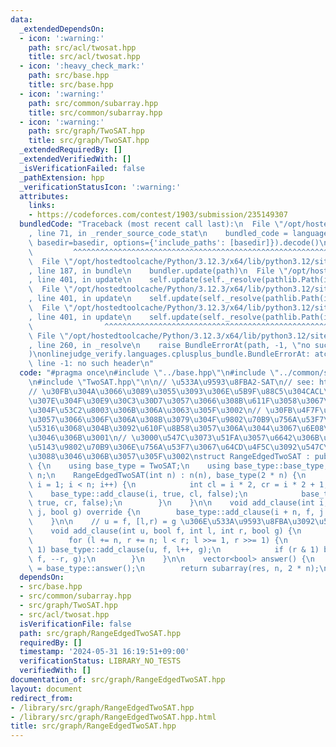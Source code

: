 ```yaml
---
data:
  _extendedDependsOn:
  - icon: ':warning:'
    path: src/acl/twosat.hpp
    title: src/acl/twosat.hpp
  - icon: ':heavy_check_mark:'
    path: src/base.hpp
    title: src/base.hpp
  - icon: ':warning:'
    path: src/common/subarray.hpp
    title: src/common/subarray.hpp
  - icon: ':warning:'
    path: src/graph/TwoSAT.hpp
    title: src/graph/TwoSAT.hpp
  _extendedRequiredBy: []
  _extendedVerifiedWith: []
  _isVerificationFailed: false
  _pathExtension: hpp
  _verificationStatusIcon: ':warning:'
  attributes:
    links:
    - https://codeforces.com/contest/1903/submission/235149307
  bundledCode: "Traceback (most recent call last):\n  File \"/opt/hostedtoolcache/Python/3.12.3/x64/lib/python3.12/site-packages/onlinejudge_verify/documentation/build.py\"\
    , line 71, in _render_source_code_stat\n    bundled_code = language.bundle(stat.path,\
    \ basedir=basedir, options={'include_paths': [basedir]}).decode()\n          \
    \         ^^^^^^^^^^^^^^^^^^^^^^^^^^^^^^^^^^^^^^^^^^^^^^^^^^^^^^^^^^^^^^^^^^^^^^^^^^^^^^^^^\n\
    \  File \"/opt/hostedtoolcache/Python/3.12.3/x64/lib/python3.12/site-packages/onlinejudge_verify/languages/cplusplus.py\"\
    , line 187, in bundle\n    bundler.update(path)\n  File \"/opt/hostedtoolcache/Python/3.12.3/x64/lib/python3.12/site-packages/onlinejudge_verify/languages/cplusplus_bundle.py\"\
    , line 401, in update\n    self.update(self._resolve(pathlib.Path(included), included_from=path))\n\
    \  File \"/opt/hostedtoolcache/Python/3.12.3/x64/lib/python3.12/site-packages/onlinejudge_verify/languages/cplusplus_bundle.py\"\
    , line 401, in update\n    self.update(self._resolve(pathlib.Path(included), included_from=path))\n\
    \  File \"/opt/hostedtoolcache/Python/3.12.3/x64/lib/python3.12/site-packages/onlinejudge_verify/languages/cplusplus_bundle.py\"\
    , line 401, in update\n    self.update(self._resolve(pathlib.Path(included), included_from=path))\n\
    \                ^^^^^^^^^^^^^^^^^^^^^^^^^^^^^^^^^^^^^^^^^^^^^^^^^^^^^^^^^\n \
    \ File \"/opt/hostedtoolcache/Python/3.12.3/x64/lib/python3.12/site-packages/onlinejudge_verify/languages/cplusplus_bundle.py\"\
    , line 260, in _resolve\n    raise BundleErrorAt(path, -1, \"no such header\"\
    )\nonlinejudge_verify.languages.cplusplus_bundle.BundleErrorAt: atcoder/twosat:\
    \ line -1: no such header\n"
  code: "#pragma once\n#include \"../base.hpp\"\n#include \"../common/subarray.hpp\"\
    \n#include \"TwoSAT.hpp\"\n\n// \u533A\u9593\u8FBA2-SAT\n// see: https://codeforces.com/contest/1903/submission/235149307\n\
    // \u30FB\u304A\u3066\u3089\u3055\u3093\u306E\u5B9F\u88C5\u304CACL\u3092\u3046\
    \u307E\u304F\u30E9\u30C3\u30D7\u3057\u3066\u308B\u611F\u3058\u3067\u3059\u3054\
    \u304F\u53C2\u8003\u306B\u306A\u3063\u305F\u3002\n// \u30FB\u4F7F\u7528\u5074\u3068\
    \u3057\u3066\u306F\u306A\u308B\u3079\u304F\u9802\u70B9\u756A\u53F7\u306E\u5909\
    \u5316\u3068\u304B\u3092\u610F\u8B58\u3057\u306A\u3044\u3067\u6E08\u3080\u3088\
    \u3046\u306B\u3001\n// \u3000\u547C\u3073\u51FA\u3057\u6642\u306B\u306F\u5168\u3066\
    \u5143\u9802\u70B9\u306E\u756A\u53F7\u3067\u64CD\u4F5C\u3092\u547C\u3079\u308B\
    \u3088\u3046\u306B\u3057\u305F\u3002\nstruct RangeEdgedTwoSAT : public TwoSAT\
    \ {\n    using base_type = TwoSAT;\n    using base_type::base_type;\n\n    int\
    \ n;\n    RangeEdgedTwoSAT(int n) : n(n), base_type(2 * n) {\n        for (int\
    \ i = 1; i < n; i++) {\n            int cl = i * 2, cr = i * 2 + 1;\n        \
    \    base_type::add_clause(i, true, cl, false);\n            base_type::add_clause(i,\
    \ true, cr, false);\n        }\n    }\n\n    void add_clause(int i, bool f, int\
    \ j, bool g) override {\n        base_type::add_clause(i + n, f, j + n, g);\n\
    \    }\n\n    // u = f, [l,r) = g \u306E\u533A\u9593\u8FBA\u3092\u5F35\u308B\n\
    \    void add_clause(int u, bool f, int l, int r, bool g) {\n        u += n;\n\
    \        for (l += n, r += n; l < r; l >>= 1, r >>= 1) {\n            if (l &\
    \ 1) base_type::add_clause(u, f, l++, g);\n            if (r & 1) base_type::add_clause(u,\
    \ f, --r, g);\n        }\n    }\n\n    vector<bool> answer() {\n        auto res\
    \ = base_type::answer();\n        return subarray(res, n, 2 * n);\n    }\n};\n"
  dependsOn:
  - src/base.hpp
  - src/common/subarray.hpp
  - src/graph/TwoSAT.hpp
  - src/acl/twosat.hpp
  isVerificationFile: false
  path: src/graph/RangeEdgedTwoSAT.hpp
  requiredBy: []
  timestamp: '2024-05-31 16:19:51+09:00'
  verificationStatus: LIBRARY_NO_TESTS
  verifiedWith: []
documentation_of: src/graph/RangeEdgedTwoSAT.hpp
layout: document
redirect_from:
- /library/src/graph/RangeEdgedTwoSAT.hpp
- /library/src/graph/RangeEdgedTwoSAT.hpp.html
title: src/graph/RangeEdgedTwoSAT.hpp
---
```

